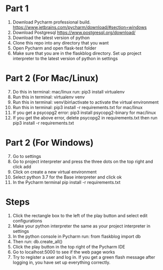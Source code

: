 # Part 1
1. Download Pycharm professional build. https://www.jetbrains.com/pycharm/download/#section=windows
2. Download Postgresql https://www.postgresql.org/download/
3. Download the latest version of python
4. Clone this repo into any directory that you want
5. Open Pycharm and open flask-test folder
6. Make sure that you are in the flaskblog directory. Set up project interpreter to the latest version of python in settings

# Part 2 (For Mac/Linux)
7. Do this in terminal: mac/linux run: pip3 install virtualenv
8. Run this in terminal: virtualenv venv
9. Run this in terminal: venv\bin\activate to activate the virtual environment
10. Run this in terminal: pip3 install -r requirements.txt for mac/linux
11. If you get a psycopg2 error: pip3 install psycopg2-binary for mac/linux
12. If you get the above error, delete psycopg2 in requirements.txt then run pip3 install -r requirements.txt

# Part 2 (For Windows)
7. Go to settings
8. Go to project interpreter and press the three dots on the top right and click add
9. Click on create a new virtual environment
10. Select python 3.7 for the Base interpreter and click ok
11. In the Pycharm terminal pip install -r requirements.txt

# Steps
1. Click the rectangle box to the left of the play button and select edit configurations
2. Make your python interpreter the same as your project interpreter in settings
1. In the python console in Pycharm run: from flaskblog import db
2. Then run: db.create_all()
2. Click the play button in the top right of the Pycharm IDE
3. Go to localhost:5000 to see if the web page works
4. Try to register a user and log in. If you get a green flash message after logging in, you have set up everything correctly.
